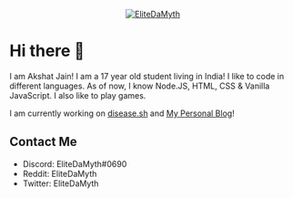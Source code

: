 <p align="center">
  <a href="https://elitedamyth.xyz/" target="_blank"><img src="https://github.com/EliteDaMyth/elitedamyth/blob/master/EliteDaMyth.png?raw=true" alt="EliteDaMyth"/></a>
</p>

# Hi there 👋
I am Akshat Jain! I am a 17 year old student living in India! I like to code in different languages. As of now, I know Node.JS, HTML, CSS & Vanilla JavaScript. I also like to play games.

I am currently working on [disease.sh](https://disease.sh) and [My Personal Blog](https://elitedamyth.xyz)!

## Contact Me
- Discord: EliteDaMyth#0690
- Reddit: EliteDaMyth
- Twitter: EliteDaMyth
